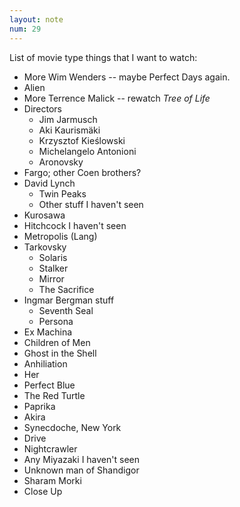 ```yaml
---
layout: note
num: 29
---
```


List of movie type things that I want to watch: 

* More Wim Wenders -- maybe Perfect Days again. 
* Alien
* More Terrence Malick -- rewatch *Tree of Life*
* Directors
    * Jim Jarmusch
    * Aki Kaurismäki
    * Krzysztof Kieślowski
    * Michelangelo Antonioni
    * Aronovsky
* Fargo; other Coen brothers? 
* David Lynch
    * Twin Peaks
    * Other stuff I haven't seen
* Kurosawa
* Hitchcock I haven't seen
* Metropolis (Lang)
* Tarkovsky 
    * Solaris
    * Stalker
    * Mirror
    * The Sacrifice
* Ingmar Bergman stuff 
    * Seventh Seal 
    * Persona
* Ex Machina 
* Children of Men
* Ghost in the Shell
* Anhiliation 
* Her
* Perfect Blue
* The Red Turtle
* Paprika
* Akira
* Synecdoche, New York
* Drive
* Nightcrawler 
* Any Miyazaki I haven't seen
* Unknown man of Shandigor
* Sharam Morki 
* Close Up